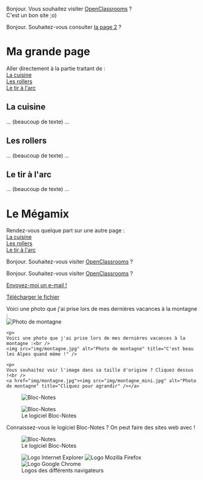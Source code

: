 <!DOCTYPE html>
<html>
<head>
	<meta charset="utf-8">
	<meta name="viewport" content="width=device-width, initial-scale=1">
	<title>Pratique HTML</title>
</head>
<body>
<p>Bonjour. Vous souhaitez visiter <a href="https://openclassrooms.com">OpenClassrooms</a> ?<br />
C'est un bon site ;o)</p> 

<p>Bonjour. Souhaitez-vous consulter <a href="TEST.html">la page 2</a> ?</p>


<h1>Ma grande page</h1>

<p>
    Aller directement à la partie traitant de :<br />
    <a href="#cuisine">La cuisine</a><br />
    <a href="#rollers">Les rollers</a><br />
    <a href="#arc">Le tir à l'arc</a><br />
</p>
<h2 id="cuisine">La cuisine</h2>

<p>... (beaucoup de texte) ...</p>

<h2 id="rollers">Les rollers</h2>

<p>... (beaucoup de texte) ...</p>

<h2 id="arc">Le tir à l'arc</h2>

<p>... (beaucoup de texte) ...</p>


<h1>Le Mégamix</h1>
<p>
    Rendez-vous quelque part sur une autre page :<br />
    <a href="ancres.html#cuisine">La cuisine</a><br />
    <a href="ancres.html#rollers">Les rollers</a><br />
    <a href="ancres.html#arc">Le tir à l'arc</a><br />
</p>


<p>Bonjour. Souhaitez-vous visiter <a href="https://openclassrooms.com" title="Vous ne le regretterez pas !">OpenClassrooms</a> ?</p>

<p>Bonjour. Souhaitez-vous visiter <a href="https://openclassrooms.com" title="Vous ne le regretterez pas !" target="_blank">OpenClassrooms</a> ?</p>


<p><a href="mailto:votrenom@bidule.com">Envoyez-moi un e-mail !</a></p>

<p><a href="telecharger/Chat-master.zip">Télécharger le fichier</a></p>

<p>
    Voici une photo que j'ai prise lors de mes dernières vacances à la montagne :<br />
    <img src="img/montagne.jpg" alt="Photo de montagne" />

    <p>
    Voici une photo que j'ai prise lors de mes dernières vacances à la montagne :<br />
    <img src="img/montagne.jpg" alt="Photo de montagne" title="C'est beau les Alpes quand même !" />

    <p>
    Vous souhaitez voir l'image dans sa taille d'origine ? Cliquez dessus !<br />
    <a href="img/montagne.jpg"><img src="img/montagne_mini.jpg" alt="Photo de montagne" title="Cliquez pour agrandir" /></a>
</p>
</p>


<figure>
    <img src="img//blocnotes.png" alt="Bloc-Notes" />
</figure>

<figure>
    <img src="img/blocnotes.png" alt="Bloc-Notes" />
    <figcaption>Le logiciel Bloc-Notes</figcaption>
</figure>

<p>Connaissez-vous le logiciel Bloc-Notes ? On peut faire des sites web avec !</p>

<figure>
    <img src="img/blocnotes.png" alt="Bloc-Notes" />
    <figcaption>Le logiciel Bloc-Notes</figcaption>
</figure>

<figure>
    <img src="img/internetexplorer.png" alt="Logo Internet Explorer" />
    <img src="img/firefox.png" alt="Logo Mozilla Firefox" />
    <img src="img/chrome.png" alt="Logo Google Chrome" />
    <figcaption>Logos des différents navigateurs</figcaption>
</figure>

</body>
</html>
